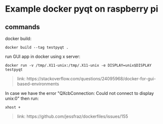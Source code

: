 # Example docker pyqt on raspberry pi

<h2>commands</h2>

<p>docker build:</p>
<pre><code>docker build --tag testpyqt .</code></pre>

<p>run GUI app in docker using x server:</p>
<pre><code>docker run -v /tmp/.X11-unix:/tmp/.X11-unix -e DISPLAY=unix$DISPLAY testpyqt</code></pre>
<blockquote><p>link: https://stackoverflow.com/questions/24095968/docker-for-gui-based-environments</p></blockquote>

<p>In case we have the error "QXcbConnection: Could not connect to display unix:0" then run:</p>
<pre><code>xhost +</code></pre>
<blockquote><p>link: https://github.com/jessfraz/dockerfiles/issues/155</p></blockquote>
